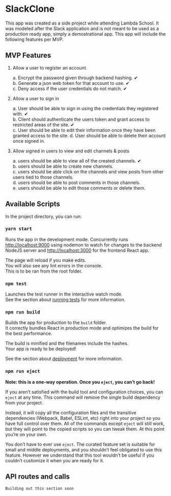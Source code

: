 
# SlackClone

This app was created as a side project while attending Lambda School. It was modeled after the Slack application and is not meant to be used as a production ready app, simply a demostrational app. This app will include the following features per MVP.

## MVP Features

1. Allow a user to register an account.

   a. Encrypt the password given through backend hashing. ✔<br>
   b. Generate a json web token for that account to use. ✔<br>
   c. Deny access if the user credentials do not match. ✔<br>

2. Allow a user to sign in

    a. User should be able to sign in using the credentials they registered with. ✔<br>
    b. Client should authenticate the users token and grant access to restricted areas of the site. ✔<br>
    c. User should be able to edit their information once they have been granted access to the site.
    d. User should be able to delete their account once signed in.

3. Allow signed in users to view and edit channels & posts

    a. users should be able to view all of the created channels. ✔<br>
    b. users should be able to create new channels.<br>
    c. users should be able click on the channels and view posts from other users tied to those channels.<br>
    d. users should be able to post comments in those channels.<br>
    e. users should be able to edit those comments or delete them.<br>

## Available Scripts

In the project directory, you can run:

### `yarn start`

Runs the app in the development mode.
Concurrently runs [http://localhost:9000](http://localhost:9000)
using nodemon to watch for changes to the backend NodeJS server and [http://localhost:3000](http://localhost:3000) for the frontend React app.

The page will reload if you make edits.<br>
You will also see any lint errors in the console. <br>
This is to be ran from the root folder.

### `npm test`

Launches the test runner in the interactive watch mode.<br>
See the section about [running tests](https://facebook.github.io/create-react-app/docs/running-tests) for more information.

### `npm run build`

Builds the app for production to the `build` folder.<br>
It correctly bundles React in production mode and optimizes the build for the best performance.

The build is minified and the filenames include the hashes.<br>
Your app is ready to be deployed!

See the section about [deployment](https://facebook.github.io/create-react-app/docs/deployment) for more information.

### `npm run eject`

**Note: this is a one-way operation. Once you `eject`, you can’t go back!**

If you aren’t satisfied with the build tool and configuration choices, you can `eject` at any time. This command will remove the single build dependency from your project.

Instead, it will copy all the configuration files and the transitive dependencies (Webpack, Babel, ESLint, etc) right into your project so you have full control over them. All of the commands except `eject` will still work, but they will point to the copied scripts so you can tweak them. At this point you’re on your own.

You don’t have to ever use `eject`. The curated feature set is suitable for small and middle deployments, and you shouldn’t feel obligated to use this feature. However we understand that this tool wouldn’t be useful if you couldn’t customize it when you are ready for it.

## API routes and calls

`Building out this section soon`

